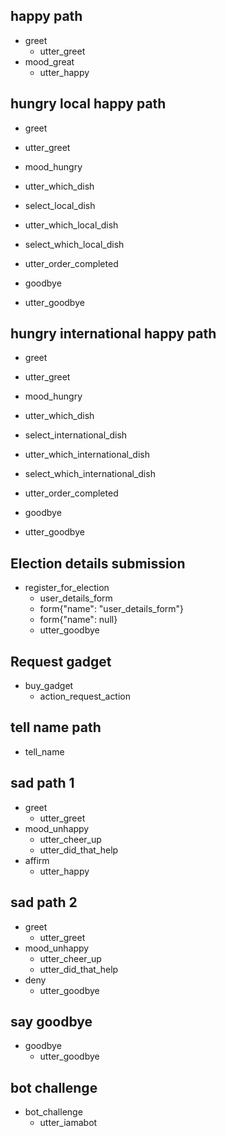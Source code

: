 ## happy path
* greet
  - utter_greet
* mood_great
  - utter_happy

## hungry local happy path
* greet
 - utter_greet
* mood_hungry
 - utter_which_dish
* select_local_dish
 - utter_which_local_dish
* select_which_local_dish
 - utter_order_completed
* goodbye
 - utter_goodbye

## hungry international happy path
* greet
 - utter_greet
* mood_hungry
 - utter_which_dish
* select_international_dish
 - utter_which_international_dish
* select_which_international_dish
 - utter_order_completed
* goodbye
 - utter_goodbye

## Election details submission
* register_for_election
  - user_details_form
  - form{"name": "user_details_form"}
  - form{"name": null}
  - utter_goodbye

## Request gadget
* buy_gadget
  - action_request_action

## tell name path
* tell_name
  <!-- - user_name_form -->

## sad path 1
* greet
  - utter_greet
* mood_unhappy
  - utter_cheer_up
  - utter_did_that_help
* affirm
  - utter_happy

## sad path 2
* greet
  - utter_greet
* mood_unhappy
  - utter_cheer_up
  - utter_did_that_help
* deny
  - utter_goodbye

## say goodbye
* goodbye
  - utter_goodbye

## bot challenge
* bot_challenge
  - utter_iamabot
